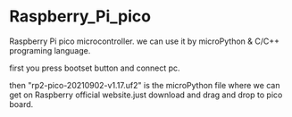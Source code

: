 # Raspberry_Pi_pico
Raspberry Pi pico microcontroller. we can use it by microPython &amp; C/C++ programing language. 

first you press bootset button and connect pc.

then "rp2-pico-20210902-v1.17.uf2" is the microPython file where we can get on Raspberry official website.just download and drag and drop to pico board.
